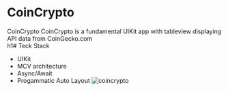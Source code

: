 # CoinCrypto
CoinCrypto 
CoinCrypto is a fundamental UIKit app with tableview displaying API data from CoinGecko.com  
h1# Teck Stack
- UIKit
- MCV architecture
- Async/Await
- Progammatic Auto Layout
![coincrypto](https://github.com/user-attachments/assets/4f5cd773-40f0-4400-9c04-38908ce8398e)
